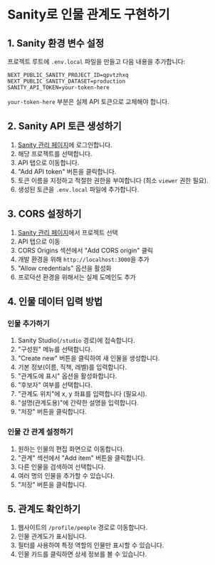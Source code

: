 # Sanity로 인물 관계도 구현하기

## 1. Sanity 환경 변수 설정

프로젝트 루트에 `.env.local` 파일을 만들고 다음 내용을 추가합니다:

```
NEXT_PUBLIC_SANITY_PROJECT_ID=qpvtzhxq
NEXT_PUBLIC_SANITY_DATASET=production
SANITY_API_TOKEN=your-token-here
```

`your-token-here` 부분은 실제 API 토큰으로 교체해야 합니다.

## 2. Sanity API 토큰 생성하기

1. [Sanity 관리 페이지](https://www.sanity.io/manage)에 로그인합니다.
2. 해당 프로젝트를 선택합니다.
3. API 탭으로 이동합니다.
4. "Add API token" 버튼을 클릭합니다.
5. 토큰 이름을 지정하고 적절한 권한을 부여합니다 (최소 `viewer` 권한 필요).
6. 생성된 토큰을 `.env.local` 파일에 추가합니다.

## 3. CORS 설정하기

1. [Sanity 관리 페이지](https://www.sanity.io/manage)에서 프로젝트 선택
2. API 탭으로 이동
3. CORS Origins 섹션에서 "Add CORS origin" 클릭
4. 개발 환경을 위해 `http://localhost:3000`을 추가
5. "Allow credentials" 옵션을 활성화
6. 프로덕션 환경을 위해서는 실제 도메인도 추가

## 4. 인물 데이터 입력 방법

### 인물 추가하기

1. Sanity Studio(`/studio` 경로)에 접속합니다.
2. "구성원" 메뉴를 선택합니다.
3. "Create new" 버튼을 클릭하여 새 인물을 생성합니다.
4. 기본 정보(이름, 직책, 레벨)를 입력합니다.
5. "관계도에 표시" 옵션을 활성화합니다.
6. "후보자" 여부를 선택합니다.
7. "관계도 위치"에 x, y 좌표를 입력합니다 (필요시).
8. "설명(관계도용)"에 간략한 설명을 입력합니다.
9. "저장" 버튼을 클릭합니다.

### 인물 간 관계 설정하기

1. 원하는 인물의 편집 화면으로 이동합니다.
2. "관계" 섹션에서 "Add item" 버튼을 클릭합니다.
3. 다른 인물을 검색하여 선택합니다.
4. 여러 명의 인물을 추가할 수 있습니다.
5. "저장" 버튼을 클릭합니다.

## 5. 관계도 확인하기

1. 웹사이트의 `/profile/people` 경로로 이동합니다.
2. 인물 관계도가 표시됩니다.
3. 필터를 사용하여 특정 역할의 인물만 표시할 수 있습니다.
4. 인물 카드를 클릭하면 상세 정보를 볼 수 있습니다. 